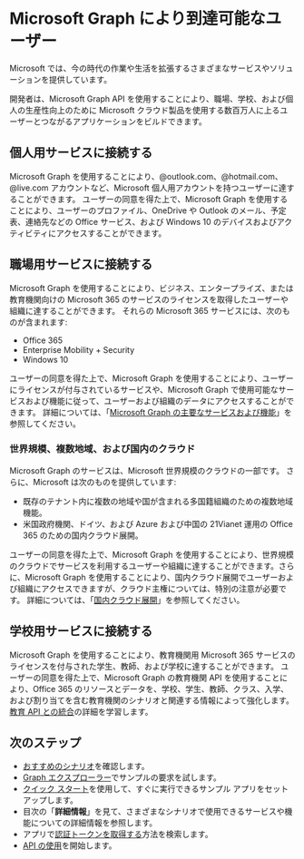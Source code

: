 # <a name="users-you-can-reach-with-microsoft-graph"></a>Microsoft Graph により到達可能なユーザー

Microsoft では、今の時代の作業や生活を拡張するさまざまなサービスやソリューションを提供しています。 

開発者は、Microsoft Graph API を使用することにより、職場、学校、および個人の生産性向上のために Microsoft クラウド製品を使用する数百万人に上るユーザーとつながるアプリケーションをビルドできます。 

## <a name="connect-to-personal-services"></a>個人用サービスに接続する

Microsoft Graph を使用することにより、@outlook.com、@hotmail.com、@live.com アカウントなど、Microsoft 個人用アカウントを持つユーザーに達することができます。 ユーザーの同意を得た上で、Microsoft Graph を使用することにより、ユーザーのプロファイル、OneDrive や Outlook のメール、予定表、連絡先などの Office サービス、および Windows 10 のデバイスおよびアクティビティにアクセスすることができます。

## <a name="connect-to-work-services"></a>職場用サービスに接続する

Microsoft Graph を使用することにより、ビジネス、エンタープライズ、または教育機関向けの Microsoft 365 のサービスのライセンスを取得したユーザーや組織に達することができます。 それらの Microsoft 365 サービスには、次のものが含まれます:

-   Office 365
-   Enterprise Mobility + Security 
-   Windows 10 

ユーザーの同意を得た上で、Microsoft Graph を使用することにより、ユーザーにライセンスが付与されているサービスや、Microsoft Graph で使用可能なサービスおよび機能に従って、ユーザーおよび組織のデータにアクセスすることができます。 詳細については、「[Microsoft Graph の主要なサービスおよび機能](../concepts/overview-major-services.md)」を参照してください。

### <a name="worldwide-multigeo-and-national-clouds"></a>世界規模、複数地域、および国内のクラウド
Microsoft Graph のサービスは、Microsoft 世界規模のクラウドの一部です。 さらに、Microsoft は次のものを提供しています:

-   既存のテナント内に複数の地域や国が含まれる多国籍組織のための複数地域機能。
-   米国政府機関、ドイツ、および Azure および中国の 21Vianet 運用の Office 365 のための国内クラウド展開。

ユーザーの同意を得た上で、Microsoft Graph を使用することにより、世界規模のクラウドでサービスを利用するユーザーや組織に達することができます。さらに、Microsoft Graph を使用することにより、国内クラウド展開でユーザーおよび組織にアクセスできますが、クラウド主権については、特別の注意が必要です。 詳細については、「[国内クラウド展開](../concepts/deployments.md)」を参照してください。

## <a name="connect-to-school-services"></a>学校用サービスに接続する

Microsoft Graph を使用することにより、教育機関用 Microsoft 365 サービスのライセンスを付与された学生、教師、および学校に達することができます。 ユーザーの同意を得た上で、Microsoft Graph の教育機関 API を使用することにより、Office 365 のリソースとデータを、学校、学生、教師、クラス、入学、および割り当てを含む教育機関のシナリオと関連する情報によって強化します。  [教育 API との統合](education-concept-overview.md)の詳細を学習します。

## <a name="next-steps"></a>次のステップ

- [おすすめのシナリオ](https://developer.microsoft.com/en-us/graph/examples)を確認します。
- [Graph エクスプローラー](https://developer.microsoft.com/graph/graph-explorer)でサンプルの要求を試します。
- [クイック スタート](https://developer.microsoft.com/graph/quick-start)を使用して、すぐに実行できるサンプル アプリをセットアップします。
- 目次の「**詳細情報**」を見て、さまざまなシナリオで使用できるサービスや機能についての詳細情報を参照します。 
- アプリで[認証トークンを取得する](../concepts/auth_overview.md)方法を検索します。
- [API の使用](../concepts/use_the_api.md)を開始します。
